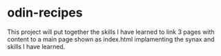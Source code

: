 # odin-recipes

This project will put together the skills I have learned to link 3 pages with content to 
a main page shown as index.html implamenting the synax and skills I have learned.
